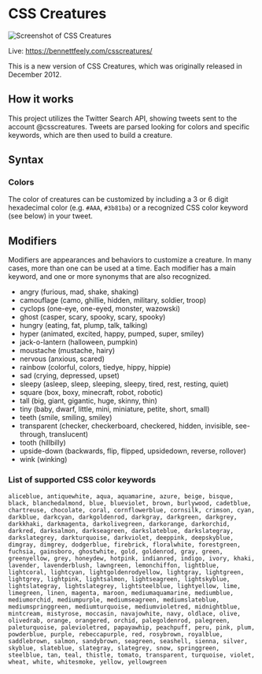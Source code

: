 # CSS Creatures

![Screenshot of CSS Creatures](https://bennettfeely.com/csscreatures/img/screenshot-2.png)

Live: https://bennettfeely.com/csscreatures/

This is a new version of CSS Creatures, which was originally released in December 2012.

## How it works

This project utilizes the Twitter Search API, showing tweets sent to the account @csscreatures. Tweets are parsed looking for colors and specific keywords, which are then used to build a creature.

## Syntax

### Colors

The color of creatures can be customized by including a 3 or 6 digit hexadecimal color (e.g. `#AAA`, `#3b81ba`) or a recognized CSS color keyword (see below) in your tweet.

## Modifiers

Modifiers are appearances and behaviors to customize a creature. In many cases, more than one can be used at a time. Each modifier has a main keyword, and one or more synonyms that are also recognized.

- angry (furious, mad, shake, shaking)
- camouflage (camo, ghillie, hidden, military, soldier, troop)
- cyclops (one-eye, one-eyed, monster, wazowski)
- ghost (casper, scary, spooky, scary, spooky)
- hungry (eating, fat, plump, talk, talking)
- hyper (animated, excited, happy, pumped, super, smiley)
- jack-o-lantern (halloween, pumpkin)
- moustache (mustache, hairy)
- nervous (anxious, scared)
- rainbow (colorful, colors, tiedye, hippy, hippie)
- sad (crying, depressed, upset)
- sleepy (asleep, sleep, sleeping, sleepy, tired, rest, resting, quiet)
- square (box, boxy, minecraft, robot, robotic)
- tall (big, giant, gigantic, huge, skinny, thin)
- tiny (baby, dwarf, little, mini, miniature, petite, short, small)
- teeth (smile, smiling, smiley)
- transparent (checker, checkerboard, checkered, hidden, invisible, see-through, translucent)
- tooth (hillbilly)
- upside-down (backwards, flip, flipped, upsidedown, reverse, rollover)
- wink (winking)

### List of supported CSS color keywords

`aliceblue, antiquewhite, aqua, aquamarine, azure, beige, bisque, black, blanchedalmond, blue, blueviolet, brown, burlywood, cadetblue, chartreuse, chocolate, coral, cornflowerblue, cornsilk, crimson, cyan, darkblue, darkcyan, darkgoldenrod, darkgray, darkgreen, darkgrey, darkkhaki, darkmagenta, darkolivegreen, darkorange, darkorchid, darkred, darksalmon, darkseagreen, darkslateblue, darkslategray, darkslategrey, darkturquoise, darkviolet, deeppink, deepskyblue, dimgray, dimgrey, dodgerblue, firebrick, floralwhite, forestgreen, fuchsia, gainsboro, ghostwhite, gold, goldenrod, gray, green, greenyellow, grey, honeydew, hotpink, indianred, indigo, ivory, khaki, lavender, lavenderblush, lawngreen, lemonchiffon, lightblue, lightcoral, lightcyan, lightgoldenrodyellow, lightgray, lightgreen, lightgrey, lightpink, lightsalmon, lightseagreen, lightskyblue, lightslategray, lightslategrey, lightsteelblue, lightyellow, lime, limegreen, linen, magenta, maroon, mediumaquamarine, mediumblue, mediumorchid, mediumpurple, mediumseagreen, mediumslateblue, mediumspringgreen, mediumturquoise, mediumvioletred, midnightblue, mintcream, mistyrose, moccasin, navajowhite, navy, oldlace, olive, olivedrab, orange, orangered, orchid, palegoldenrod, palegreen, paleturquoise, palevioletred, papayawhip, peachpuff, peru, pink, plum, powderblue, purple, rebeccapurple, red, rosybrown, royalblue, saddlebrown, salmon, sandybrown, seagreen, seashell, sienna, silver, skyblue, slateblue, slategray, slategrey, snow, springgreen, steelblue, tan, teal, thistle, tomato, transparent, turquoise, violet, wheat, white, whitesmoke, yellow, yellowgreen`
